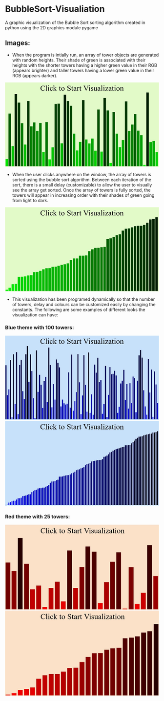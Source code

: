 # BubbleSort-Visualiation
A graphic visualization of the Bubble Sort sorting algorithm created in python using the 2D graphics module pygame

## Images:
* When the program is intially run, an array of tower objects are generated with random heights. Their shade of green is associated with their heights with the shorter towers having a higher green value in their RGB (appears brighter) and taller towers having a lower green value in their RGB (appears darker).

![GitHub Logo](/images/start.JPG)

* When the user clicks anywhere on the window, the array of towers is sorted using the bubble sort algorithm. Between each iteration of the sort, there is a small delay (customizable) to allow the user to visually see the array get sorted. Once the array of towers is fully sorted, the towers will appear in increasing order with their shades of green going from light to dark.

![GitHub Logo](/images/end.JPG)

* This visualization has been programed dynamically so that the number of towers, delay and colours can be customized easily by changing the constants. The following are some examples of different looks the visualization can have:

### Blue theme with 100 towers:

![GitHub Logo](/images/blue_start.JPG)
![GitHub Logo](/images/blue_end.JPG)

### Red theme with 25 towers:

![GitHub Logo](/images/red_start.JPG)
![GitHub Logo](/images/red_end.JPG)